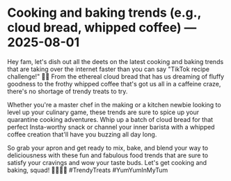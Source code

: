# Cooking and baking trends (e.g., cloud bread, whipped coffee) — 2025-08-01

Hey fam, let's dish out all the deets on the latest cooking and baking trends that are taking over the internet faster than you can say "TikTok recipe challenge!" 🍳🍰 From the ethereal cloud bread that has us dreaming of fluffy goodness to the frothy whipped coffee that's got us all in a caffeine craze, there's no shortage of trendy treats to try.

Whether you're a master chef in the making or a kitchen newbie looking to level up your culinary game, these trends are sure to spice up your quarantine cooking adventures. Whip up a batch of cloud bread for that perfect Insta-worthy snack or channel your inner barista with a whipped coffee creation that'll have you buzzing all day long.

So grab your apron and get ready to mix, bake, and blend your way to deliciousness with these fun and fabulous food trends that are sure to satisfy your cravings and wow your taste buds. Let's get cooking and baking, squad! 👩‍🍳👨‍🍳 #TrendyTreats #YumYumInMyTum